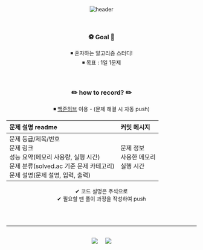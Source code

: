 <div align="center"> 

![header](https://capsule-render.vercel.app/api?type=soft&text=Algorithm%20study&color=0:FAF0E6,100:FFB6C1)

<br/>

###  :soccer: Goal :goal_net:
◾ 혼자하는 알고리즘 스터디!<br/>
◾ 목표 : 1일 1문제

<br/>

###  :pencil2: how to record? :pencil2:
◾ [백준허브](https://github.com/BaekjoonHub/BaekjoonHub) 이용 - (문제 해결 시 자동 push)

|문제 설명 readme|커밋 메시지|	
|:---|:---|
|문제 등급/제목/번호<br>문제 링크<br>성능 요약(메모리 사용량, 실행 시간)<br>문제 분류(solved.ac 기준 문제 카테고리)<br>문제 설명(문제 설명, 입력, 출력)|문제 정보<br>사용한 메모리<br>실행 시간|

✔ 코드 설명은 주석으로<br>
✔ 필요할 땐 풀이 과정을 작성하여 push


<br/><br/>

---

<br/>

  <div>
    <img src="http://mazassumnida.wtf/api/v2/generate_badge?boj=zzoni" />
    &nbsp;
    &nbsp;
    <img src="https://velog-readme-stats.vercel.app/api?name=zzoni&color=dark" />
  </div>


</div>
